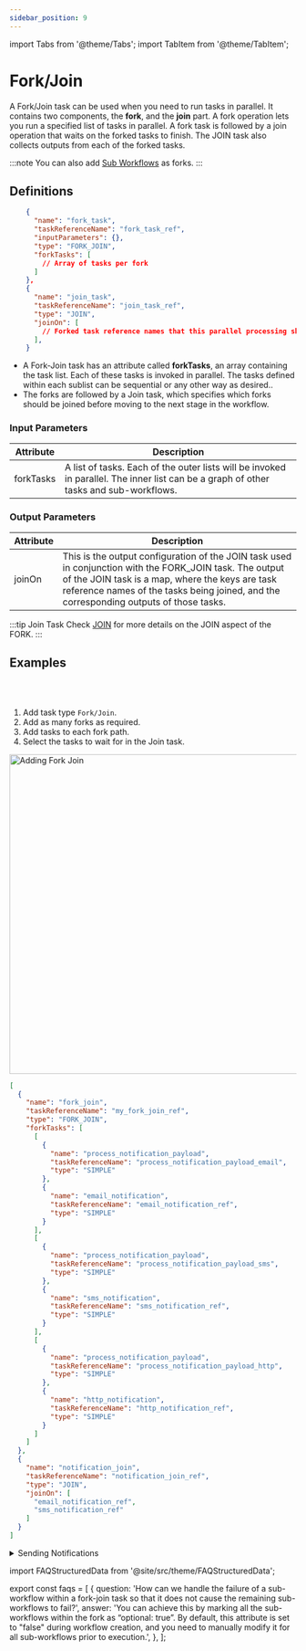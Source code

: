 ```yaml
---
sidebar_position: 9
---
```


import Tabs from '@theme/Tabs';
import TabItem from '@theme/TabItem';

# Fork/Join 

A Fork/Join task can be used when you need to run tasks in parallel. It contains two components, the **fork**, and the **join** part. A fork operation lets you run a specified list of tasks in parallel. A fork task is followed by a join operation that waits on the forked tasks to finish. The JOIN task also collects outputs from each of the forked tasks.

:::note
You can also add [Sub Workflows](https://orkes.io/content/reference-docs/operators/sub-workflow) as forks.
:::

## Definitions

```json
    {
      "name": "fork_task",
      "taskReferenceName": "fork_task_ref",
      "inputParameters": {},
      "type": "FORK_JOIN",
      "forkTasks": [
        // Array of tasks per fork
      ]
    },
    {
      "name": "join_task",
      "taskReferenceName": "join_task_ref",
      "type": "JOIN",
      "joinOn": [
        // Forked task reference names that this parallel processing should wait for
      ],
    }
```
* A Fork-Join task has an attribute called **forkTasks**, an array containing the task list. Each of these tasks is invoked in parallel. The tasks defined within each sublist can be sequential or any other way as desired..
* The forks are followed by a Join task, which specifies which forks should be joined before moving to the next stage in the workflow. 

### Input Parameters

| Attribute | Description                                                                                                                           |
| --------- | ------------------------------------------------------------------------------------------------------------------------------------- |
| forkTasks | A list of tasks. Each of the outer lists will be invoked in parallel. The inner list can be a graph of other tasks and sub-workflows. |

### Output Parameters

| Attribute | Description                                                                                                                                                                                                                                                        |
| --------- | ------------------------------------------------------------------------------------------------------------------------------------------------------------------------------------------------------------------------------------------------------------------ |
| joinOn    | This is the output configuration of the JOIN task used in conjunction with the FORK_JOIN task. The output of the JOIN task is a map, where the keys are task reference names of the tasks being joined, and the corresponding outputs of those tasks. |

:::tip Join Task
Check [JOIN](/content/reference-docs/operators/join) for more details on the JOIN aspect of the FORK.
:::

## Examples

<Tabs>
<TabItem value="UI" label="UI">


<div className="row">
<div className="col col--4">

<br/>
<br/>

1. Add task type `Fork/Join`.
2. Add as many forks as required.
3. Add tasks to each fork path.
4. Select the tasks to wait for in the Join task.

</div>
<div className="col">
<div className="embed-loom-video">

<p><img src="/content/img/ui-guide-fork-join.png" alt="Adding Fork Join" width="560" height="auto"/></p>

</div>
</div>
</div>

</TabItem>
<TabItem value="JSON" label="JSON">

```json
[
  {
    "name": "fork_join",
    "taskReferenceName": "my_fork_join_ref",
    "type": "FORK_JOIN",
    "forkTasks": [
      [
        {
          "name": "process_notification_payload",
          "taskReferenceName": "process_notification_payload_email",
          "type": "SIMPLE"
        },
        {
          "name": "email_notification",
          "taskReferenceName": "email_notification_ref",
          "type": "SIMPLE"
        }
      ],
      [
        {
          "name": "process_notification_payload",
          "taskReferenceName": "process_notification_payload_sms",
          "type": "SIMPLE"
        },
        {
          "name": "sms_notification",
          "taskReferenceName": "sms_notification_ref",
          "type": "SIMPLE"
        }
      ],
      [
        {
          "name": "process_notification_payload",
          "taskReferenceName": "process_notification_payload_http",
          "type": "SIMPLE"
        },
        {
          "name": "http_notification",
          "taskReferenceName": "http_notification_ref",
          "type": "SIMPLE"
        }
      ]
    ]
  },
  {
    "name": "notification_join",
    "taskReferenceName": "notification_join_ref",
    "type": "JOIN",
    "joinOn": [
      "email_notification_ref",
      "sms_notification_ref"
    ]
  }
]
```

</TabItem>
</Tabs>

<details><summary>Sending Notifications</summary>
<p>
Imagine a workflow that sends three notifications: email, SMS, and HTTP. Since none of these steps depend on the others, they can be run in parallel with a fork.
The diagram will appear as follows:
<p align="center"><img src="/content/img/fork-join-example.png" alt="Fork Join Example" width="90%" height="auto"></img></p>

Here each of the forks (email/SMS/HTTP) runs in parallel, meaning that they are run independently. Here's the JSON definition for the workflow:

```json
[
  {
    "name": "fork_join",
    "taskReferenceName": "my_fork_join_ref",
    "type": "FORK_JOIN",
    "forkTasks": [
      [
        {
          "name": "process_notification_payload",
          "taskReferenceName": "process_notification_payload_email",
          "type": "SIMPLE"
        },
        {
          "name": "email_notification",
          "taskReferenceName": "email_notification_ref",
          "type": "SIMPLE"
        }
      ],
      [
        {
          "name": "process_notification_payload",
          "taskReferenceName": "process_notification_payload_sms",
          "type": "SIMPLE"
        },
        {
          "name": "sms_notification",
          "taskReferenceName": "sms_notification_ref",
          "type": "SIMPLE"
        }
      ],
      [
        {
          "name": "process_notification_payload",
          "taskReferenceName": "process_notification_payload_http",
          "type": "SIMPLE"
        },
        {
          "name": "http_notification",
          "taskReferenceName": "http_notification_ref",
          "type": "SIMPLE"
        }
      ]
    ]
  },
  {
    "name": "notification_join",
    "taskReferenceName": "notification_join_ref",
    "type": "JOIN",
    "joinOn": [
      "email_notification_ref",
      "sms_notification_ref"
    ]
  }
]
```
In this example, although we have 3 forks running in parallel, we require only 2 outputs to continue with the workflow. The parameter **joinOn** is defined so that only email and SMS tasks are to be joined, omitting HTTP tasks as optional for completion.

This workflow is completed when the email and SMS notifications are sent and does not depend on the HTTP notification status.

Here is what the output of **notification_join** will look like. The output is a map, where the keys are the names of task references being joined. The corresponding values are the outputs of those tasks.

```json

{
  "email_notification_ref": {
    "email_sent_at": "2021-11-06T07:37:17+0000",
    "email_sent_to": "test@example.com"
  },
  "sms_notification_ref": {
    "sms_sent_at": "2021-11-06T07:37:17+0129",
    "sms_sent_to": "+1-xxx-xxx-xxxx"
  }
}
```
</p>
</details>


<FAQStructuredData faqs={faqs} />

import FAQStructuredData from '@site/src/theme/FAQStructuredData';

export const faqs = [
  {
    question: 'How can we handle the failure of a sub-workflow within a fork-join task so that it does not cause the remaining sub-workflows to fail?',
    answer:
      'You can achieve this by marking all the sub-workflows within the fork as “optional: true”. By default, this attribute is set to "false" during workflow creation, and you need to manually modify it for all sub-workflows prior to execution.',
  },
];